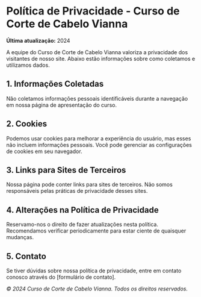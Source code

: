 # Política de Privacidade - Curso de Corte de Cabelo Vianna

**Última atualização:** 2024

A equipe do Curso de Corte de Cabelo Vianna valoriza a privacidade dos visitantes de nosso site. Abaixo estão informações sobre como coletamos e utilizamos dados.

## 1. Informações Coletadas

Não coletamos informações pessoais identificáveis durante a navegação em nossa página de apresentação do curso.

## 2. Cookies

Podemos usar cookies para melhorar a experiência do usuário, mas esses não incluem informações pessoais. Você pode gerenciar as configurações de cookies em seu navegador.

## 3. Links para Sites de Terceiros

Nossa página pode conter links para sites de terceiros. Não somos responsáveis pelas práticas de privacidade desses sites.

## 4. Alterações na Política de Privacidade

Reservamo-nos o direito de fazer atualizações nesta política. Recomendamos verificar periodicamente para estar ciente de quaisquer mudanças.

## 5. Contato

Se tiver dúvidas sobre nossa política de privacidade, entre em contato conosco através do [formulário de contato].

*© 2024 Curso de Corte de Cabelo Vianna. Todos os direitos reservados.*
